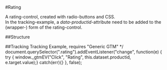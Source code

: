 #Rating
	<p class="blocks-section">
		A rating-control, created with radio-buttons and CSS.<br />
		In the tracking-example, a <em>data-productid</em>-attribute need to be added to the (wrapper-) form of the rating-control.
	</p>
	

##Structure



##Tracking
Tracking Example, requires "Generic GTM" */</em>
document.querySelector(".rating").addEventListener("change", function(e) { 
	try { window._gtmEV("Click", "Rating", this.dataset.productid, e.target.value);} catch(err){}
}, false);	
